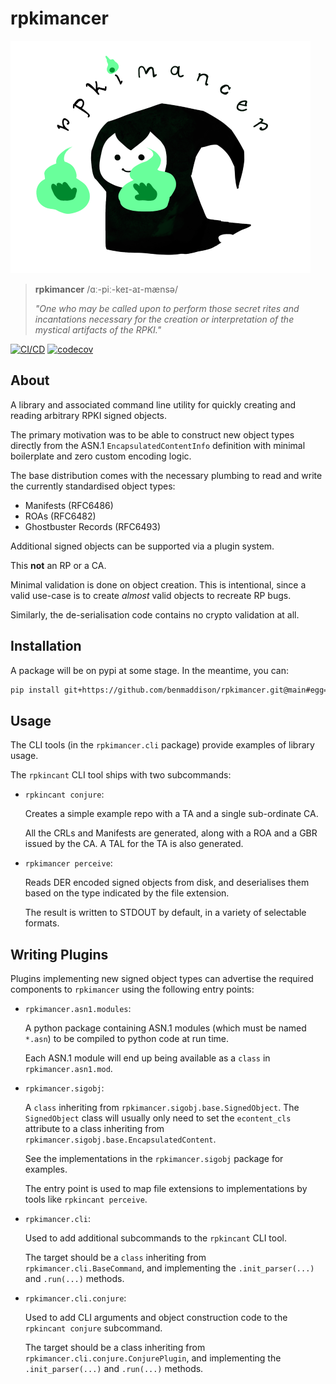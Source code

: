 # rpkimancer

![animated rpkimancer](rpkimancer.png)

> **rpkimancer** /ɑː-piː-keɪ-aɪ-mænsə/
>
> *"One who may be called upon to perform those secret rites and incantations
> necessary for the creation or interpretation of the mystical artifacts of the
> RPKI."*

[![CI/CD](https://github.com/benmaddison/rpkimancer/actions/workflows/cicd.yml/badge.svg?event=push)](https://github.com/benmaddison/rpkimancer/actions/workflows/cicd.yml)
[![codecov](https://codecov.io/gh/benmaddison/rpkimancer/branch/main/graph/badge.svg?token=RkTp3eCsOd)](https://codecov.io/gh/benmaddison/rpkimancer)

## About

A library and associated command line utility for quickly creating and reading
arbitrary RPKI signed objects.

The primary motivation was to be able to construct new object types directly
from the ASN.1 `EncapsulatedContentInfo` definition with minimal boilerplate
and zero custom encoding logic.

The base distribution comes with the necessary plumbing to read and write the
currently standardised object types:

- Manifests (RFC6486)
- ROAs (RFC6482)
- Ghostbuster Records (RFC6493)

Additional signed objects can be supported via a plugin system.

This **not** an RP or a CA.

Minimal validation is done on object creation. This is intentional, since a
valid use-case is to create *almost* valid objects to recreate RP bugs.

Similarly, the de-serialisation code contains no crypto validation at all.

## Installation

A package will be on pypi at some stage. In the meantime, you can:

``` sh
pip install git+https://github.com/benmaddison/rpkimancer.git@main#egg=rpkimancer
```

## Usage

The CLI tools (in the `rpkimancer.cli` package) provide examples of library usage.

The `rpkincant` CLI tool ships with two subcommands:

-   `rpkincant conjure`:

    Creates a simple example repo with a TA and a single sub-ordinate CA.

    All the CRLs and Manifests are generated, along with a ROA and a GBR
    issued by the CA. A TAL for the TA is also generated.

-   `rpkimancer perceive`:

    Reads DER encoded signed objects from disk, and deserialises them based on
    the type indicated by the file extension.

    The result is written to STDOUT by default, in a variety of selectable
    formats.

## Writing Plugins

Plugins implementing new signed object types can advertise the required
components to `rpkimancer` using the following entry points:

-   `rpkimancer.asn1.modules`:

    A python package containing ASN.1 modules (which must be named `*.asn`)
    to be compiled to python code at run time.

    Each ASN.1 module will end up being available as a `class` in
    `rpkimancer.asn1.mod`.
-   `rpkimancer.sigobj`:

    A `class` inheriting from `rpkimancer.sigobj.base.SignedObject`.
    The `SignedObject` class will usually only need to set the `econtent_cls`
    attribute to a class inheriting from `rpkimancer.sigobj.base.EncapsulatedContent`.

    See the implementations in the `rpkimancer.sigobj` package for examples.

    The entry point is used to map file extensions to implementations by tools
    like `rpkincant perceive`.

-   `rpkimancer.cli`:

    Used to add additional subcommands to the `rpkincant` CLI tool.

    The target should be a `class` inheriting from `rpkimancer.cli.BaseCommand`,
    and implementing the `.init_parser(...)` and `.run(...)` methods.

-   `rpkimancer.cli.conjure`:

    Used to add CLI arguments and object construction code to the `rpkincant conjure`
    subcommand.

    The target should be a class inheriting from `rpkimancer.cli.conjure.ConjurePlugin`,
    and implementing the `.init_parser(...)` and `.run(...)` methods.
